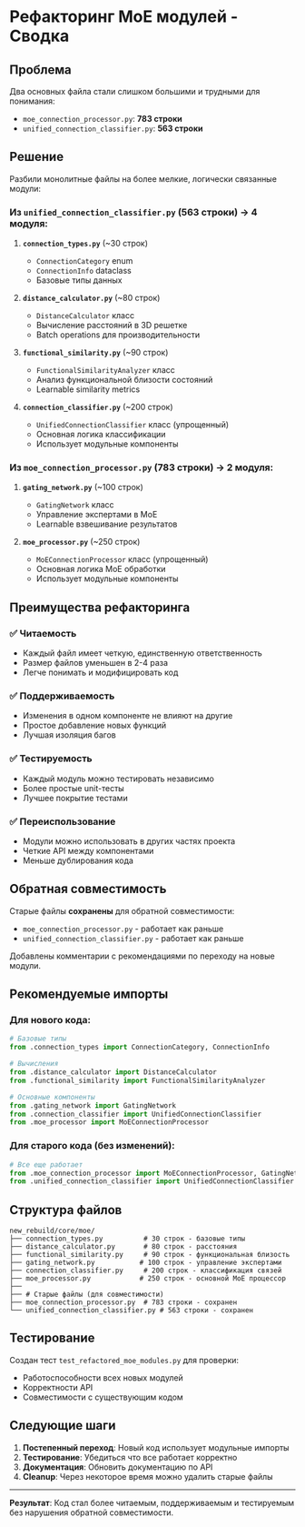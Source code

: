 # Рефакторинг MoE модулей - Сводка

## Проблема

Два основных файла стали слишком большими и трудными для понимания:

- `moe_connection_processor.py`: **783 строки**
- `unified_connection_classifier.py`: **563 строки**

## Решение

Разбили монолитные файлы на более мелкие, логически связанные модули:

### Из `unified_connection_classifier.py` (563 строки) → 4 модуля:

1. **`connection_types.py`** (~30 строк)

   - `ConnectionCategory` enum
   - `ConnectionInfo` dataclass
   - Базовые типы данных

2. **`distance_calculator.py`** (~80 строк)

   - `DistanceCalculator` класс
   - Вычисление расстояний в 3D решетке
   - Batch operations для производительности

3. **`functional_similarity.py`** (~90 строк)

   - `FunctionalSimilarityAnalyzer` класс
   - Анализ функциональной близости состояний
   - Learnable similarity metrics

4. **`connection_classifier.py`** (~200 строк)
   - `UnifiedConnectionClassifier` класс (упрощенный)
   - Основная логика классификации
   - Использует модульные компоненты

### Из `moe_connection_processor.py` (783 строки) → 2 модуля:

1. **`gating_network.py`** (~100 строк)

   - `GatingNetwork` класс
   - Управление экспертами в MoE
   - Learnable взвешивание результатов

2. **`moe_processor.py`** (~250 строк)
   - `MoEConnectionProcessor` класс (упрощенный)
   - Основная логика MoE обработки
   - Использует модульные компоненты

## Преимущества рефакторинга

### ✅ Читаемость

- Каждый файл имеет четкую, единственную ответственность
- Размер файлов уменьшен в 2-4 раза
- Легче понимать и модифицировать код

### ✅ Поддерживаемость

- Изменения в одном компоненте не влияют на другие
- Простое добавление новых функций
- Лучшая изоляция багов

### ✅ Тестируемость

- Каждый модуль можно тестировать независимо
- Более простые unit-тесты
- Лучшее покрытие тестами

### ✅ Переиспользование

- Модули можно использовать в других частях проекта
- Четкие API между компонентами
- Меньше дублирования кода

## Обратная совместимость

Старые файлы **сохранены** для обратной совместимости:

- `moe_connection_processor.py` - работает как раньше
- `unified_connection_classifier.py` - работает как раньше

Добавлены комментарии с рекомендациями по переходу на новые модули.

## Рекомендуемые импорты

### Для нового кода:

```python
# Базовые типы
from .connection_types import ConnectionCategory, ConnectionInfo

# Вычисления
from .distance_calculator import DistanceCalculator
from .functional_similarity import FunctionalSimilarityAnalyzer

# Основные компоненты
from .gating_network import GatingNetwork
from .connection_classifier import UnifiedConnectionClassifier
from .moe_processor import MoEConnectionProcessor
```

### Для старого кода (без изменений):

```python
# Все еще работает
from .moe_connection_processor import MoEConnectionProcessor, GatingNetwork
from .unified_connection_classifier import UnifiedConnectionClassifier
```

## Структура файлов

```
new_rebuild/core/moe/
├── connection_types.py          # 30 строк - базовые типы
├── distance_calculator.py       # 80 строк - расстояния
├── functional_similarity.py     # 90 строк - функциональная близость
├── gating_network.py           # 100 строк - управление экспертами
├── connection_classifier.py     # 200 строк - классификация связей
├── moe_processor.py            # 250 строк - основной MoE процессор
├──
├── # Старые файлы (для совместимости)
├── moe_connection_processor.py  # 783 строки - сохранен
└── unified_connection_classifier.py # 563 строки - сохранен
```

## Тестирование

Создан тест `test_refactored_moe_modules.py` для проверки:

- Работоспособности всех новых модулей
- Корректности API
- Совместимости с существующим кодом

## Следующие шаги

1. **Постепенный переход**: Новый код использует модульные импорты
2. **Тестирование**: Убедиться что все работает корректно
3. **Документация**: Обновить документацию по API
4. **Cleanup**: Через некоторое время можно удалить старые файлы

---

**Результат**: Код стал более читаемым, поддерживаемым и тестируемым без нарушения обратной совместимости.
